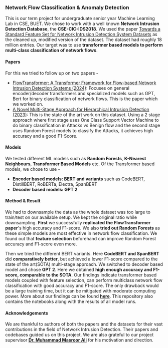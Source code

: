 ### Network Flow Classification & Anomaly Detection

This is our term project for undergraduate senior year Machine Learning Lab in CSE, BUET. We chose to work with a well known **Network Intrusion Detection Database**, the **CSE-CIC-IDS2018**. We used the paper [Towards a Standard Feature Set for Network Intrusion Detection System Datasets](https://doi.org/10.1007/s11036-021-01843-0) as the cleaned up, modified version of the dataset. The dataset had roughly 18 million entries. Our target was to use **transformer based models to perform multi-class classification of network flows**.

#### Papers
For this we tried to follow up on two papers -
- [FlowTransformer: A Transformer Framework for Flow-based Network Intrusion Detection Systems (2024)](https://doi.org/10.1016/j.eswa.2023.122564): Focuses on general encoder/decoder transformers and specialized models such as GPT, Bert for binary classification of network flows. This is the paper which we worked on.
- [A Novel Multi-Stage Approach for Hierarchical Intrusion Detection (2023)](https://doi.org/10.1109/TNSM.2023.3259474): This is the state of the art work on this dataset. Using a 2 stage approach where first stage uses One Class Support Vector Machine to do binary classification in Attacks vs Benign flow and the second stage uses Random Forest models to classify the Attacks, it achieves high accuracy and a good F1-Score.

#### Models
We tested different ML models such as **Random Forests**, **K-Nearest Neighbours**, **Transformer Based Models** etc. Of the Transformer based models, we chose to use -
- **Encoder based models: BERT and variants** such as CodeBERT, DistillBERT, RoBERTa, Electra, SpanBERT
- **Decoder based models: GPT 2**

#### Method & Result
We had to downsample the data as the whole dataset was too large to train/test on our available setup. We kept the original ratio while downsampling. **First** we successfully **replicated the FlowTransformer paper**'s high accuracy and F1-score. We also **tried out Random Forests** as these simple models are most effective in network flow classification. We found out that **feature selection** beforehand can improve Random Forest accuracy and F1-score even more. 

Then we tried the different BERT variants. Here **CodeBERT and SpanBERT** did **comparatively better**, but achieved a lower F1-score compared to the state of the art(SOTA) multi-stage approach. We switched to decoder based model and chose **GPT 2**. Here we obtained **high enough accuracy and F1-score, comparable to the SOTA**. Our findings indicate transformer based models coupled with feature selection, can perform multiclass network flow classification with good accuracy and F1-score. The only drawback would be a large training time, but it can be mitigated with moderate computing power. More about our findings can be found [**here**](https://github.com/Mohaimin41/ml_project/blob/main/1905058%201905041%20ML%20Project%20Final%20Presentation.pdf). This repository also contains the notebooks along with the results of all model runs. 

#### Acknowledgements
We are thankful to authors of both the papers and the datasets for their vast contributions in the field of Network Intrusion Detection. Their papers and codebases guided us on this project. We are also grateful to our project supervisor [**Dr. Muhammad Masroor Ali**](https://cse.buet.ac.bd/faculty/faculty_detail/mmasroorali) for his motivation and direction. 
